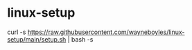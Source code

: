 # linux-setup

curl -s https://raw.githubusercontent.com/wayneboyles/linux-setup/main/setup.sh | bash -s
